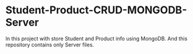 # Student-Product-CRUD-MONGODB-Server
In this project with store Student and Product info using MongoDB. And this repository contains only Server files.
